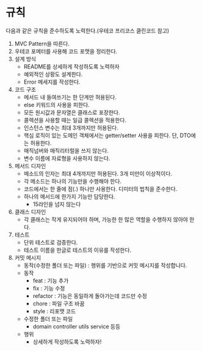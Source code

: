 # 규칙

다음과 같은 규칙을 준수하도록 노력한다.(우테코 프리코스 클린코드 참고)

1. MVC Pattern을 따른다.
2. 우테코 포메터를 사용해 코드 포맷을 정리한다.
3. 설계 방식
    - README를 상세하게 작성하도록 노력하자
    - 예외적인 상황도 설계한다.
    - Error 메세지를 작성한다.
4. 코드 구조
    - 메서드 내 들여쓰기는 한 단계만 허용된다.
    - else 키워드의 사용을 피한다.
    - 모든 원시값과 문자열은 클래스로 포장한다.
    - 콜렉션을 사용할 때는 일급 콜렉션을 적용한다.
    - 인스턴스 변수는 최대 3개까지만 허용된다.
    - 핵심 로직이 있는 도메인 객체에서는 getter/setter 사용을 피한다. 단, DTO에는 허용한다.
    - 매직넘버와 매직리터럴을 쓰지 않는다.
    - 변수 이름에 자료형을 사용하지 않는다.
5. 메서드 디자인
    - 메소드의 인자는 최대 4개까지만 허용된다. 3개 미만이 이상적이다.
    - 각 메소드는 하나의 기능만을 수행해야 한다.
    - 코드에서는 한 줄에 점(.) 하나만 사용한다. 디미터의 법칙을 준수한다.
    - 하나의 메서드에 한가지 기능만 담당한다.
      - 15라인을 넘지 않는다
6. 클래스 디자인
    - 각 클래스는 작게 유지되어야 하며, 가능한 한 많은 역할을 수행하지 않아야 한다.
7. 테스트
    - 단위 테스트로 검증한다.
    - 테스트 이름을 한글로 테스트의 이유를 작성한다.
8. 커밋 메시지
    - 동작(수정한 폴더 또는 파일) : 행위를 기반으로 커밋 메시지를 작성합니다.
    - 동작
        - feat : 기능 추가
        - fix : 기능 수정
        - refactor : 기능은 동일하게 돌아가는데 코드만 수정
        - chore : 파일 구조 바꿈
        - style : 리포맷 코드
    - 수정한 폴더 또는 파일
        - domain
          controller
          utils
          service 등등
    - 행위
        - 상세하게 작성하도록 노력하자!